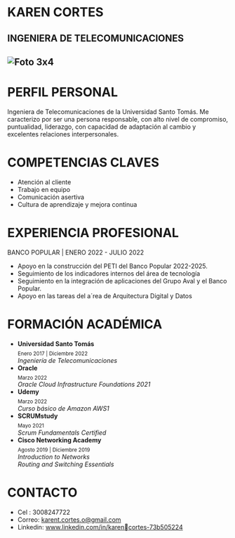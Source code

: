 # KAREN CORTES
****INGENIERA DE TELECOMUNICACIONES****
--
![Foto 3x4](https://user-images.githubusercontent.com/126521214/222595785-9bfe6b01-4124-4856-9341-2784064cf529.jpg)
---------------------------------------------
# PERFIL PERSONAL
Ingeniera de Telecomunicaciones de la Universidad Santo Tomás.
  Me caracterizo por ser una persona responsable, con alto nivel de compromiso, puntualidad, liderazgo, con capacidad de adaptación al cambio y excelentes relaciones    interpersonales. 
# COMPETENCIAS CLAVES
* Atención al cliente
* Trabajo en equipo
* Comunicación asertiva
* Cultura de aprendizaje y mejora continua
# EXPERIENCIA PROFESIONAL
  BANCO POPULAR | ENERO 2022 - JULIO 2022
  * Apoyo en la construcción del PETI del Banco Popular 2022-2025.
  * Seguimiento de los indicadores internos del área de tecnología
  * Seguimiento en la integración de aplicaciones del Grupo Aval y el Banco Popular.
  * Apoyo en las tareas del a´rea de Arquitectura Digital y Datos
# FORMACIÓN ACADÉMICA
  * **Universidad Santo Tomás**  
   <sub>Enero 2017 | Diciembre 2022 </sub>  
   *Ingeniería de Telecomunicaciones*
  * **Oracle**  
  <sub>Marzo 2022</sub>  
  *Oracle Cloud Infrastructure Foundations 2021*  
  * **Udemy**  
  <sub>Marzo 2022</sub>   
  *Curso básico de Amazon AWS1*  
  *  **SCRUMstudy**  
  <sub>Mayo 2021</sub>  
  *Scrum Fundamentals Certified* 
  *   **Cisco Networking Academy**  
  <sub>Agosto 2019 | Diciembre 2019 </sub>    
  *Introduction to Networks*  
  *Routing and Switching Essentials* 
  
  # CONTACTO
  * Cel : 3008247722
  * Correo: karent.cortes.o@gmail.com
  * Linkedin: www.linkedin.com/in/karencortes-73b505224


  
